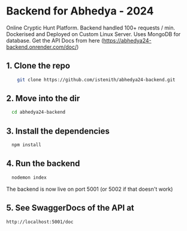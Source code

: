 # Backend for Abhedya - 2024
Online Cryptic Hunt Platform. Backend handled 100+ requests / min. Dockerised and Deployed on Custom Linux Server. Uses MongoDB for database. Get the API Docs from here
(https://abhedya24-backend.onrender.com/doc/)
## 1. Clone the repo
```bash
    git clone https://github.com/istenith/abhedya24-backend.git
```

## 2. Move into the dir
```bash
  cd abhedya24-backend
```

## 3. Install the dependencies
```bash
  npm install
```

## 4. Run the backend 
```bash
  nodemon index
```
The backend is now live on port 5001 (or 5002 if that doesn't work)

## 5. See SwaggerDocs of the API at 
```bash
http://localhost:5001/doc
```
